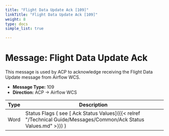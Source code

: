 ```yaml
---
title: "Flight Data Update Ack [109]"
linkTitle: "Flight Data Update Ack [109]"
weight: 8
type: docs
simple_list: true

---
```


# Message: Flight Data Update Ack
This message is used by ACP to acknowledge receiving the Flight Data Update message from Airflow WCS.

- **Message Type:** 109
- **Direction:** ACP → Airflow WCS


|Type |Description |
|-----|------------|
|Word |Status Flags ( see [ Ack Status Values]({{< relref "/Technical Guide/Messages/Common/Ack Status Values.md" >}}) ) |